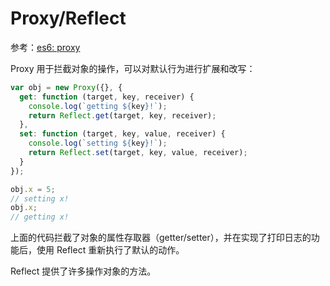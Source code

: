 Proxy/Reflect
====

参考：[es6: proxy](http://es6.ruanyifeng.com/#docs/proxy)

Proxy 用于拦截对象的操作，可以对默认行为进行扩展和改写：

```js
var obj = new Proxy({}, {
  get: function (target, key, receiver) {
    console.log(`getting ${key}!`);
    return Reflect.get(target, key, receiver);
  },
  set: function (target, key, value, receiver) {
    console.log(`setting ${key}!`);
    return Reflect.set(target, key, value, receiver);
  }
});

obj.x = 5;
// setting x!
obj.x;
// getting x!
```

上面的代码拦截了对象的属性存取器（getter/setter），并在实现了打印日志的功能后，使用 Reflect 重新执行了默认的动作。

Reflect 提供了许多操作对象的方法。
